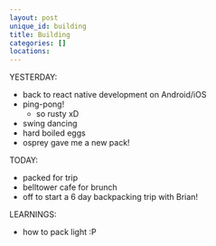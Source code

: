 ```yaml
---
layout: post
unique_id: building
title: Building
categories: []
locations: 
---
```


YESTERDAY:
* back to react native development on Android/iOS
* ping-pong!
  * so rusty xD
* swing dancing
* hard boiled eggs
* osprey gave me a new pack!

TODAY:
* packed for trip
* belltower cafe for brunch
* off to start a 6 day backpacking trip with Brian!

LEARNINGS:
* how to pack light :P
